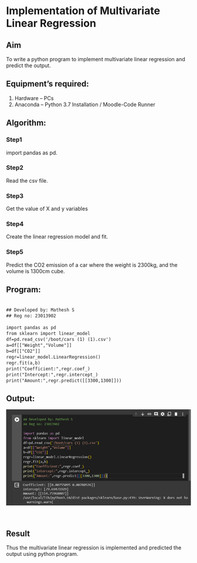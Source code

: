 # Implementation of Multivariate Linear Regression
## Aim
To write a python program to implement multivariate linear regression and predict the output.
## Equipment’s required:
1.	Hardware – PCs
2.	Anaconda – Python 3.7 Installation / Moodle-Code Runner
## Algorithm:
### Step1

import pandas as pd.
<br>

### Step2

Read the csv file.
<br>

### Step3

Get the value of X and y variables
<br>

### Step4
Create the linear regression model and fit.
<br>

### Step5
Predict the CO2 emission of a car where the weight is 2300kg, and the volume is 1300cm cube.
<br>

## Program:
```

## Developed by: Mathesh S
## Reg no: 23013902

import pandas as pd
from sklearn import linear_model
df=pd.read_csv('/boot/cars (1) (1).csv')
a=df[["Weight","Volume"]]
b=df[["CO2"]]
regr=linear_model.LinearRegression()
regr.fit(a,b)
print("Coefficient:",regr.coef_)
print("Intercept:",regr.intercept_)
print("Amount:",regr.predict([[3300,1300]]))

```
## Output:

![Alt text](image.png)


<br>

## Result
Thus the multivariate linear regression is implemented and predicted the output using python program.